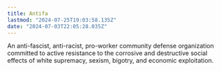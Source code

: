 ```yaml
---
title: Antifa
lastmod: "2024-07-25T19:03:58.135Z"
date: "2024-07-03T22:05:28.035Z"
---
```


An anti-fascist, anti-racist, pro-worker community defense organization committed to active resistance to the corrosive and destructive social effects of white supremacy, sexism, bigotry, and economic exploitation.
